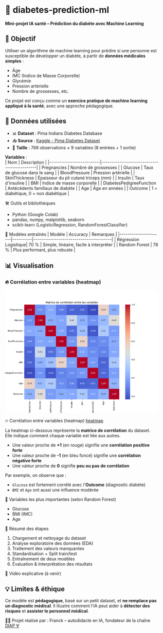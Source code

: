# 🧠 diabetes-prediction-ml  
**Mini-projet IA santé – Prédiction du diabète avec Machine Learning**

## 🎯 Objectif  
Utiliser un algorithme de machine learning pour prédire si une personne est susceptible de développer un diabète, à partir de **données médicales simples** :  
- Âge  
- IMC (Indice de Masse Corporelle)  
- Glycémie  
- Pression artérielle  
- Nombre de grossesses, etc.

Ce projet est conçu comme un **exercice pratique de machine learning appliqué à la santé**, avec une approche pédagogique.
## 🧪 Données utilisées
- 📊 **Dataset** : Pima Indians Diabetes Database  
- 📥 **Source** : [Kaggle - Pima Diabetes Dataset](https://www.kaggle.com/datasets/uciml/pima-indians-diabetes-database)  
- 📌 **Taille** : 768 observations × 9 variables (8 entrées + 1 sortie)

**Variables** :  
| Nom                      | Description                                 |
|--------------------------|---------------------------------------------|
| Pregnancies              | Nombre de grossesses                        |
| Glucose                  | Taux de glucose dans le sang                |
| BloodPressure            | Pression artérielle                         |
| SkinThickness            | Épaisseur du pli cutané triceps (mm)        |
| Insulin                  | Taux d'insuline                             |
| BMI                      | Indice de masse corporelle                  |
| DiabetesPedigreeFunction | Antécédents familiaux de diabète            |
| Age                      | Âge en années                               |
| Outcome                  | 1 = diabétique, 0 = non diabétique          |


🛠️ Outils et bibliothèques
- Python (Google Colab)
- pandas, numpy, matplotlib, seaborn
- scikit-learn (LogisticRegression, RandomForestClassifier)

🧠 Modèles entraînés
| Modèle               | Accuracy | Remarques                              |
|----------------------|----------|----------------------------------------|
| Régression Logistique| 70 %     | Simple, linéaire, facile à interpréter |
| Random Forest        | 78 %     | Plus performant, plus robuste          |

## 📊 Visualisation

### 🔥 Corrélation entre variables (heatmap)
![heatmap](heatmap.png)

🔥 Corrélation entre variables (heatmap)
[heatmap](heatmap.png)

La heatmap ci-dessous représente la **matrice de corrélation** du dataset.  
Elle indique comment chaque variable est liée aux autres.  
- Une valeur proche de **+1** (en rouge) signifie une **corrélation positive forte**  
- Une valeur proche de **-1** (en bleu foncé) signifie une **corrélation négative forte**  
- Une valeur proche de **0** signifie **peu ou pas de corrélation**

Par exemple, on observe que :
- `Glucose` est fortement corrélé avec l'**Outcome** (diagnostic diabète)
- `BMI` et `Age` ont aussi une influence modérée

🧬 Variables les plus importantes (selon Random Forest)
- Glucose
- BMI (IMC)
- Age

🧾 Résumé des étapes
1. Chargement et nettoyage du dataset
2. Analyse exploratoire des données (EDA)
3. Traitement des valeurs manquantes
4. Standardisation + Split train/test
5. Entraînement de deux modèles
6. Évaluation & Interprétation des résultats

🎥 Vidéo explicative (à venir)

## 💡 Limites & éthique
Ce modèle est **pédagogique**, basé sur un petit dataset, et **ne remplace pas un diagnostic médical**. Il illustre comment l'IA peut aider à **détecter des risques** et **assister le personnel médical**.

👨‍🔬 Projet réalisé par :
Franck – autodidacte en IA, fondateur de la chaîne [DIAP ∀](#)  


